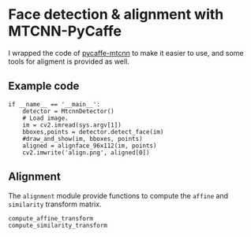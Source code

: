 # Face detection & alignment with MTCNN-PyCaffe

I wrapped the code of [pycaffe-mtcnn](https://github.com/kuangliu/pycaffe-mtcnn) to make it easier to use, and some tools for aligment is provided as well.

## Example code

```
if __name__ == '__main__':
    detector = MtcnnDetector()
    # Load image.
    im = cv2.imread(sys.argv[1])
    bboxes,points = detector.detect_face(im)
    #draw_and_show(im, bboxes, points)
    aligned = alignface_96x112(im, points)
    cv2.imwrite('align.png', aligned[0])
```

##  Alignment

The `alignment` module provide functions to compute the `affine` and `similarity` transform matrix.

	compute_affine_transform
	compute_similarity_transform
